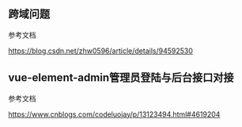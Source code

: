 ## 跨域问题

参考文档

https://blog.csdn.net/zhw0596/article/details/94592530

## vue-element-admin管理员登陆与后台接口对接

参考文档

https://www.cnblogs.com/codeluojay/p/13123494.html#4619204

## 

